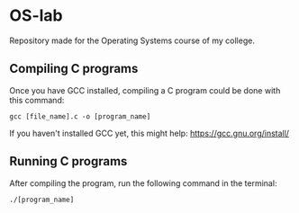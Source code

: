 # OS-lab
Repository made for the Operating Systems course of my college.

## Compiling C programs
Once you have GCC installed, compiling a C program could be done with this command:

```
gcc [file_name].c -o [program_name]
```

If you haven't installed GCC yet, this might help: https://gcc.gnu.org/install/

## Running C programs
After compiling the program, run the following command in the terminal:

```
./[program_name]
```
